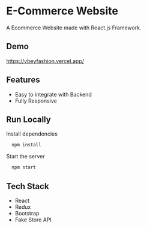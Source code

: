 # E-Commerce Website

A Ecommerce Website made with React.js Framework.


## Demo

https://vbeyfashion.vercel.app/

## Features

- Easy to integrate with Backend
- Fully Responsive

## Run Locally
Install dependencies

```bash
  npm install
```

Start the server

```bash
  npm start
```



## Tech Stack

* React
* Redux
* Bootstrap
* Fake Store API


